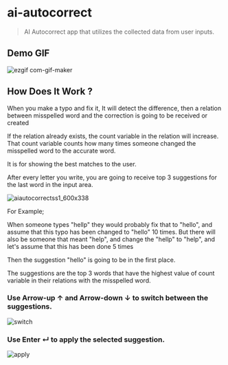 # ai-autocorrect
> AI Autocorrect app that utilizes the collected data from user inputs.
## Demo GIF
![ezgif com-gif-maker](https://user-images.githubusercontent.com/93938698/190847569-ee6a7023-4001-4b81-8f7d-3b4bb702e50c.gif)

## How Does It Work ?

When you make a typo and fix it, It will detect the difference, then a relation between misspelled word and the correction is going to be received or created

If the relation already exists, the count variable in the relation will increase.
That count variable counts how many times someone changed the misspelled word to the accurate word.

It is for showing the best matches to the user.

After every letter you write, you are going to receive top 3 suggestions for the last word in the input area.

![aiautocorrectss1_600x338](https://user-images.githubusercontent.com/93938698/190851332-ecda972f-2708-449b-98fb-4bd7d7e01ee0.png)

For Example;

When someone types "hellp" they would probably fix that to "hello", and assume that this typo has been changed to "hello" 10 times.
But there will also be someone that meant "help", and change the "hellp" to "help", and let's assume that this has been done 5 times

Then the suggestion "hello" is going to be in the first place.

The suggestions are the top 3 words that have the highest value of count variable in their relations with the misspelled word.

### Use Arrow-up ↑ and Arrow-down ↓ to switch between the suggestions.
![switch](https://user-images.githubusercontent.com/93938698/190851029-df084c24-fe3c-4804-8044-f01d1ab2d015.gif)

### Use Enter ↵ to apply the selected suggestion.
![apply](https://user-images.githubusercontent.com/93938698/190851191-1e8c7bc1-c84e-4056-84a2-0adbb0ff18d4.gif)

